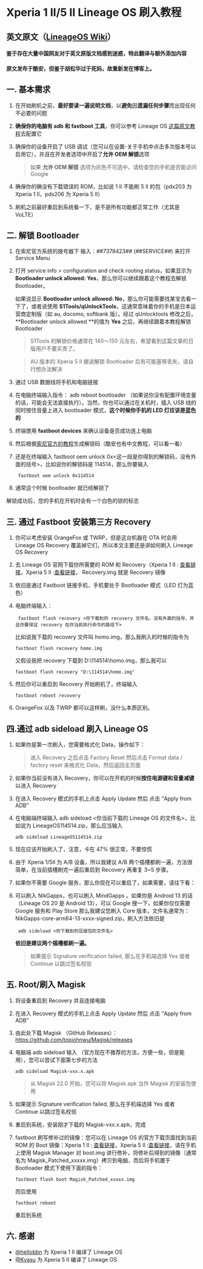 # Xperia 1 II/5 II Lineage OS 刷入教程

## 英文原文（[LineageOS Wiki](https://wiki.lineageos.org/devices/pdx203/install)）

#### 鉴于存在大量中国网友对于英文原版文档感到迷惑，特此翻译与额外添加内容

#### 原文发布于酷安，但鉴于胡松华过于死妈，故重新发在博客上。

## 一. 基本需求

1. 在开始刷机之前，**最好要读一遍说明文档**，以**避免**因**遗漏任何步骤**而出现任何不必要的问题

2. **确保你的电脑有 adb 和 fastboot 工具**，你可以参考 Lineage OS [这篇原文教程](https://wiki.lineageos.org/adb_fastboot_guide.html)去配置它

3. 确保你的设备开启了 USB 调试（您可以在设置-关于手机中点击多次版本号以启用它），并且在开发者选项中开启了**允许 OEM 解锁**选项

   > 如果  **允许 OEM 解锁** 选项为灰色不可选中，请检查您的手机是否能访问 Google

4. 确保你的确没有下载错误的 ROM，比如说 1 II 不能刷 5 II 的包（pdx203 为 Xperia 1 II，pdx206 为 Xperia 5 II）

5. 刷机之前最好重启到系统看一下，是不是所有功能都正常工作（尤其是 VoLTE）

   

## 二. 解锁 Bootloader

1. 在索尼官方系统的拨号器下 输入：*#*#7378423#*#*  (*#*#SERVICE#*#*)  来打开 Service Menu

2. 打开 service info > configuration and check rooting status，如果显示为  **Bootloader unlock allowed: Yes**，那么你可以继续跟着这个教程去解锁 Bootloader。

   如果说显示 **Bootloader unlock allowed: No**，那么你可能需要找某宝去看一下了，或者说使用 **S1Tools/qUnlockTools**，这通常意味着你的手机是日本运营商定制版（如 au, docomo, softbank 版）。经过 qUnlocktools 修改之后， **Bootloader unlock allowed **的值为 **Yes** 之后，再继续跟着本教程解锁 Bootloader

   > S1Tools 的解锁价格通常在 140～150 元左右，希望看到这篇文章的日版用户不要买贵了。

   > AU 版本的 Xperia 5 II 据说解锁 Bootloader 后有可能基带丢失，请自行想办法解决

3. 通过 USB 数据线将手机和电脑链接

4. 在电脑终端输入指令： adb reboot bootloader （如果说你没有配置环境变量的话，可能会无法直接执行）。当然，你也可以通过在关机时，插入 USB 线的同时按住音量上进入 bootloader 模式，**这个时候你手机的 LED 灯应该是蓝色的**

5. 终端使用 **fastboot devices** 来确认设备是否成功连上电脑

6. 然后根据[索尼官方的教程](https://developer.sony.com/open-source/aosp-on-xperia-open-devices/get-started/unlock-bootloader)生成解锁码（酷安也有中文教程，可以看一看）

7. 还是在终端输入 fastboot oem unlock 0x<这一段是你得到的解锁码，没有外面的括号>，比如说你的解锁码是 114514，那么你要输入

   ```
    fastboot oem unlock 0x114514
   ```

8. 通常这个时候 bootloader 就已经解锁了

  解锁成功后，您的手机在开机时会有一个白色的锁的标志 

  

## 三. 通过 Fastboot 安装第三方 Recovery

1. 你可以考虑安装 OrangeFox 或 TWRP，但是这台机器在 OTA 时会用 Lineage OS Recovery 覆盖掉它们，所以本文主要还是讲如何刷入 Lineage OS Recovery

2. 去 Lineage OS 官网下载你所需要的 ROM 和 Recovery（Xperia 1 II : [查看链接](https://download.lineageos.org/devices/pdx203/builds)，Xperia 5 II :[查看链接](https://download.lineageos.org/devices/pdx206/builds)， Recovery.img 就是 Recovery 镜像

3. 依旧是通过 Fastboot 链接手机，手机要处于 Bootloader 模式（LED 灯为蓝色）

4. 电脑终端输入：

   ```
    fastboot flash recovery <你下载到的 recovery 文件名，没有外面的括号，并且你要保证 recovery 在你当前执行命令的路径下>
   ```

   比如说我下载的 recovery 文件叫 homo.img，那么我刷入的时候的指令为 

   ```
   fastboot flash recovery homo.img
   ```

   又假设我把 recovery 下载到 D:\114514\homo.img，那么我可以 

   ```
   fastboot flash recovery "D:\114514\homo.img"
   ```

5. 然后你可以重启到 Recovery 开始刷机了，终端输入 

   ```
   fastboot reboot recovery
   ```

6.  OrangeFox 以及 TWRP 都可以这样刷，没什么本质区别。

   

## 四.通过 adb sideload 刷入 Lineage OS

1. 如果你是第一次刷入，您需要格式化 Data，操作如下：

   > 进入 Recovery 之后点击 Factory Reset 然后点击  Format data / factory reset 来格式化 Data，然后返回主页面

2. 如果你当前没有进入 Recovery，你可以在开机的时候**按住电源键和音量减键**以进入 Recovery

3. 在进入 Recovery 模式的手机上点击 Apply Update 然后 点击 “Apply from ADB” 

4. 在电脑端终端输入 adb sideload <你当前下载的 Lineage OS 的文件名>，比如说为 LineageOS114514.zip，那么应当输入 

   ```
   adb sideload LineageOS114514.zip
   ```

   

5. 现在应该开始刷入了，注意，卡在 47% 很正常，不要惊慌

6. 由于 Xperia 1/5II 为 A/B 设备，所以我建议 A/B 两个插槽都刷一遍，方法很简单，在当前插槽刷完一遍后重启到 Recovery 再重复 3~5 步骤。

7. 如果你不需要 Google 服务，那么你现在可以重启了，如果需要，请往下看：

8. 可以刷入 NikGapps，也可以刷入 MindGapps 。如果你是 Android 13 的话（Lineage OS 20 是 Android 13），可以 Google 搜一下，如果你仅仅需要 Google 服务和 Play Store 那么我建议您刷入 Core 版本，文件名通常为：NikGapps-core-arm64-13-xxxx-signed.zip，刷入方法依旧是

   ```
    adb sideload <你下载到的压缩包的文件名>
   ```

   **依旧是建议两个插槽都刷一遍。**

   > 如果提示 Signature verification failed, 那么在手机端选择 Yes 或者 Continue 以跳过签名校验



## 五. Root/刷入 Magisk

1. 将设备重启到 Recovery 并且连接电脑

2. 在进入 Recovery 模式的手机上点击 Apply Update 然后 点击 “Apply from ADB” 

3. 由此处下载 Magisk （GitHub Releases）：https://github.com/topjohnwu/Magisk/releases

4. 电脑端 adb sideload 输入 （官方现在不推荐的方法，方便一些，但是能用），您可以尝试下面第七步的方法

   ```
   adb sideload Magisk-vxx.x.apk
   ```

   > 从 Magisk 22.0 开始，您可以将 Magisk.apk 当作 Magisk 的安装包使用
   >

5. 如果提示 Signature verification failed, 那么在手机端选择 Yes 或者 Continue 以跳过签名校验

6. 重启到系统，安装刚才下载的 Magisk-vxx.x.apk，完成

7. fastboot 刷写修补过的镜像：您可以在 Lineage OS 的官方下载页面找到当前 ROM 的 Boot 镜像：Xperia 1 II : [查看链接](https://download.lineageos.org/devices/pdx203/builds)，Xperia 5 II :[查看链接](https://download.lineageos.org/devices/pdx206/builds)，请在手机上使用 Magisk Manager 对 boot.img 进行修补，将修补后得到的镜像（通常名为 Magisk_Patched_xxxxx.img）拷贝到电脑，而后将手机置于 Bootloader 模式下使用下面的指令：

   ```
   fastboot flash boot Magisk_Patched_xxxxx.img
   ```

   而后使用

   ```
   fastboot reboot
   ```

   重启到系统



## 六. 感谢

- [@hellobbn](https://github.com/hellobbn) 为 Xperia 1 II 编译了 Lineage OS
- [@Kyasu](https://github.com/kyasu) 为 Xperia 5 II 编译了 Lineage OS